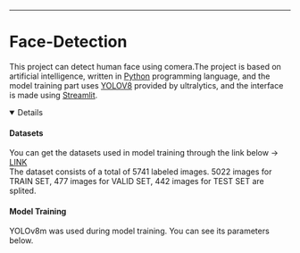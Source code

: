 ___
# Face-Detection
This project can detect human face using comera.The project is based on artificial intelligence, written in [Python](https://www.python.org/) programming language, and the model training part uses [YOLOV8](https://github.com/ultralytics/ultralytics) provided by ultralytics, and the interface is made using [Streamlit](https://docs.streamlit.io/).<br>
<details open>
  
  #### <summary>Datasets</summary>
  You can get the datasets used in model training through the link below -> [LINK](https://app.roboflow.com/ds/IcTG6m9LEy?key=WGrMr9XBR9)
  <br>
  The dataset consists of a total of 5741 labeled images. 5022 images for TRAIN SET, 477 images for VALID SET, 442 images for TEST SET are   splited.
</details>

#### Model Training
YOLOv8m was used during model training. You can see its parameters below.
